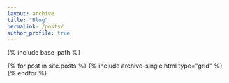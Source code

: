 ```yaml
---
layout: archive
title: "Blog"
permalink: /posts/
author_profile: true
---
```


{% include base_path %}

{% for post in site.posts %}
  {% include archive-single.html type="grid" %}
{% endfor %}
